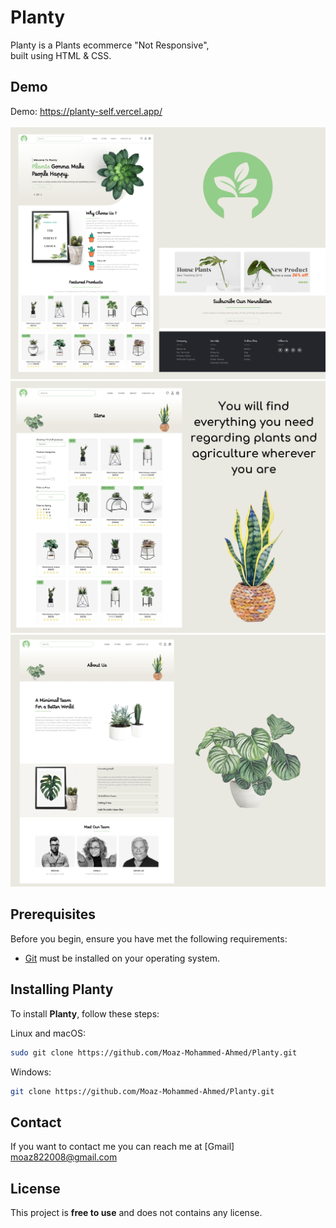 # Planty


Planty is a Plants ecommerce "Not Responsive", <br> built using HTML & CSS.

## Demo

Demo: https://planty-self.vercel.app/ <br><br>
![Interior Desktop Demo](https://github.com/Moaz-Mohammed-Ahmed/Planty/blob/b97d3231eae16b5a9c23f81ec2ef79f365586018/imgs/%D8%AA%D8%B5%D9%85%D9%8A%D9%85%20%D8%A8%D8%AF%D9%88%D9%86%20%D8%B9%D9%86%D9%88%D8%A7%D9%86.png)
<br>
![Interior Mobile Demo](https://github.com/Moaz-Mohammed-Ahmed/Planty/blob/b97d3231eae16b5a9c23f81ec2ef79f365586018/imgs/You%20will%20find%20everything%20you%20need%20regarding%20plants%20and%20agriculture%20wherever%20you%20are.png)
<br>
![Interior Mobile Demo](https://github.com/Moaz-Mohammed-Ahmed/Planty/blob/b97d3231eae16b5a9c23f81ec2ef79f365586018/imgs/You%20will%20find%20everything%20you%20need%20regarding%20plants%20and%20agriculture%20wherever%20you%20are%20(1).png)

## Prerequisites

Before you begin, ensure you have met the following requirements:

* [Git](https://git-scm.com/downloads "Download Git") must be installed on your operating system.

## Installing Planty

To install **Planty**, follow these steps:

Linux and macOS:

```bash
sudo git clone https://github.com/Moaz-Mohammed-Ahmed/Planty.git
```

Windows:

```bash
git clone https://github.com/Moaz-Mohammed-Ahmed/Planty.git
```

## Contact

If you want to contact me you can reach me at [Gmail] moaz822008@gmail.com

## License

This project is **free to use** and does not contains any license.
